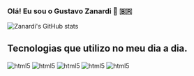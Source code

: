 
### Olá! Eu sou o Gustavo Zanardi 👋 🇧🇷

![ Zanardi's GitHub stats](https://github-readme-stats.vercel.app/api?username=GustavoZanardi15&show_icons=true&theme=radical)

## Tecnologias que utilizo no meu dia a dia.

<div style="display: inline_block">
    <img align="center" alt="html5" src="https://img.shields.io/badge/JavaScript-323330?style=for-the-badge&logo=javascript&logoColor=F7DF1E"/>
    <img align="center" alt="html5" src="https://img.shields.io/badge/HTML5-E34F26?style=for-the-badge&logo=html5&logoColor=white"/>
    <img align="center" alt="html5" src="https://img.shields.io/badge/CSS3-1572B6?style=for-the-badge&logo=css3&logoColor=white"/>
    <img align="center" alt="html5" src="https://img.shields.io/badge/Dart-0175C2?style=for-the-badge&logo=dart&logoColor=white"/>
    <img align="center" alt="html5" src="    https://img.shields.io/badge/Flutter-02569B?style=for-the-badge&logo=flutter&logoColor=white"/>
</div>
